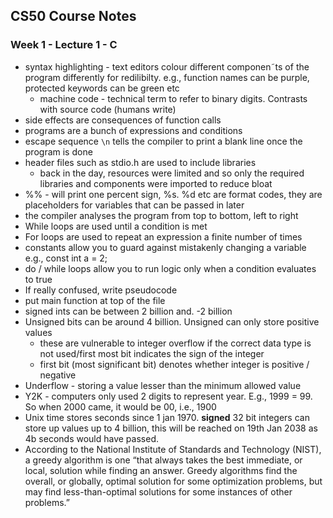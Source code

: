 ## CS50 Course Notes

### Week 1 - Lecture 1 - C
- syntax highlighting - text editors colour different componen˜ts of the program differently for redilibilty. e.g., function names can be purple, protected keywords can be green etc
    - machine code - technical term to refer to binary digits. Contrasts with source code (humans write)
- side effects are consequences of function calls
- programs are a bunch of expressions and conditions
- escape sequence `\n` tells the compiler to print a blank line once the program is done
- header files such as stdio.h are used to include libraries
    - back in the day, resources were limited and so only the required libraries and components were imported to reduce bloat
- %% - will print one percent sign, %s. %d etc are format codes, they are placeholders for variables that can be passed in later
- the compiler analyses the program from top to bottom, left to right
- While loops are used until a condition is met
- For loops are used to repeat an expression a finite number of times
- constants allow you to guard against mistakenly changing a variable e.g., const int a = 2;
- do / while loops allow you to run logic only when a condition evaluates to true
- If really confused, write pseudocode
- put main function at top of the file
- signed ints can be between 2 billion and. -2 billion
- Unsigned bits can be around 4 billion. Unsigned can only store positive values
    - these are vulnerable to integer overflow if the correct data type is not used/first most bit indicates the sign of the integer
    - first bit (most significant bit) denotes whether integer is positive / negative
- Underflow - storing a value lesser than the minimum allowed value
- Y2K - computers only used 2 digits to represent year. E.g., 1999 = 99. So when 2000 came, it would be 00, i.e., 1900
- Unix time stores seconds since 1 jan 1970. **signed** 32 bit integers can store up values up to 4 billion, this will be reached on 19th Jan 2038 as 4b seconds would have passed.
- According to the National Institute of Standards and Technology (NIST), a greedy algorithm is one “that always takes the best immediate, or local, solution while finding an answer. Greedy algorithms find the overall, or globally, optimal solution for some optimization problems, but may find less-than-optimal solutions for some instances of other problems.”